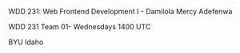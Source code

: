 WDD 231: Web Frontend Development I - Damilola Mercy Adefenwa

WDD 231 Team 01- Wednesdays 1400 UTC

BYU Idaho
